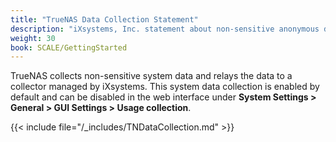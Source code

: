 ```yaml
---
title: "TrueNAS Data Collection Statement"
description: "iXsystems, Inc. statement about non-sensitive anonymous data collection."
weight: 30
book: SCALE/GettingStarted
---
```


TrueNAS collects non-sensitive system data and relays the data to a collector managed by iXsystems.
This system data collection is enabled by default and can be disabled in the web interface under **System Settings > General > GUI Settings > Usage collection**.

{{< include file="/_includes/TNDataCollection.md" >}}
